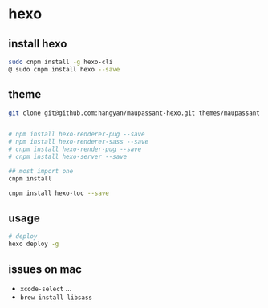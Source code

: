 # hexo 


## install hexo

```bash
sudo cnpm install -g hexo-cli
@ sudo cnpm install hexo --save
```

## theme

``` bash
git clone git@github.com:hangyan/maupassant-hexo.git themes/maupassant


# npm install hexo-renderer-pug --save
# npm install hexo-renderer-sass --save
# cnpm install hexo-render-pug --save
# cnpm install hexo-server --save

## most import one
cnpm install

cnpm install hexo-toc --save

```

## usage

```bash
# deploy
hexo deploy -g
```


## issues on mac

* `xcode-select` ...
* `brew install libsass`
